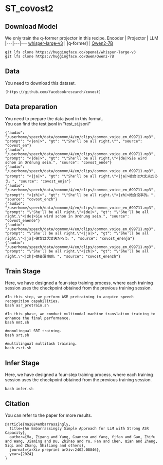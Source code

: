 # ST_covost2

## Download Model 
We only train the q-former projector in this recipe.
Encoder | Projector | LLM 
|---|---|---
[whisper-large-v3](https://huggingface.co/openai/whisper-large-v3) | [q-former] | [Qwen2-7B](https://huggingface.co/Qwen/Qwen2-7B) 
```
git lfs clone https://huggingface.co/openai/whisper-large-v3
git lfs clone https://huggingface.co/Qwen/Qwen2-7B
```


## Data 
You need to download this dataset.
```
(https://github.com/facebookresearch/covost)
```



## Data preparation
You need to prepare the data jsonl in this format.  
You can find the test jsonl in "test_st.jsonl"
```
{"audio": "/userhome/speech/data/common/4/en/clips/common_voice_en_699711.mp3", "prompt": "<|en|>", "gt": "\"She'll be all right.\"", "source": "covost_en"}
{"audio": "/userhome/speech/data/common/4/en/clips/common_voice_en_699711.mp3", "prompt": "<|de|>", "gt": "\"She'll be all right.\"<|de|>Sie wird schon in Ordnung sein.", "source": "covost_ende"}
{"audio": "/userhome/speech/data/common/4/en/clips/common_voice_en_699711.mp3", "prompt": "<|ja|>", "gt": "\"She'll be all right.\"<|ja|>彼女は大丈夫だろう。", "source": "covost_enja"}
{"audio": "/userhome/speech/data/common/4/en/clips/common_voice_en_699711.mp3", "prompt": "<|zh|>", "gt": "\"She'll be all right.\"<|zh|>她会没事的。", "source": "covost_enzh"}
{"audio": "/userhome/speech/data/common/4/en/clips/common_voice_en_699711.mp3", "prompt": "\"She'll be all right.\"<|de|>", "gt": "\"She'll be all right.\"<|de|>Sie wird schon in Ordnung sein.", "source": "covost_enende"}
{"audio": "/userhome/speech/data/common/4/en/clips/common_voice_en_699711.mp3", "prompt": "\"She'll be all right.\"<|ja|>", "gt": "\"She'll be all right.\"<|ja|>彼女は大丈夫だろう。", "source": "covost_enenja"}
{"audio": "/userhome/speech/data/common/4/en/clips/common_voice_en_699711.mp3", "prompt": "\"She'll be all right.\"<|zh|>", "gt": "\"She'll be all right.\"<|zh|>她会没事的。", "source": "covost_enenzh"}
```
## Train Stage
Here, we have designed a four-step training process, where each training session uses the checkpoint obtained from the previous training session.
```
#In this step, we perform ASR pretraining to acquire speech recognition capabilities.
bash asr_pretrain.sh

#In this phase, we conduct multimodal machine translation training to enhance the final performance.
bash mmt.sh

#monolingual SRT training.
bash srt.sh

#multilingual multitask training.
bash zsrt.sh
```


## Infer Stage
Here, we have designed a four-step training process, where each training session uses the checkpoint obtained from the previous training session.
```
bash infer.sh
```

##  Citation
You can refer to the paper for more results. 
```
@article{ma2024embarrassingly,
  title={An Embarrassingly Simple Approach for LLM with Strong ASR Capacity},
  author={Ma, Ziyang and Yang, Guanrou and Yang, Yifan and Gao, Zhifu and Wang, Jiaming and Du, Zhihao and Yu, Fan and Chen, Qian and Zheng, Siqi and Zhang, Shiliang and others},
  journal={arXiv preprint arXiv:2402.08846},
  year={2024}
}
```